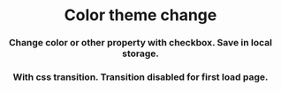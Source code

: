 <h1 align="center">Color theme change</h1>
<h3 align="center">Change color or other property with checkbox. Save in local storage.</h3>








<h3 align="center">With css transition. Transition disabled for first load page.</h3>